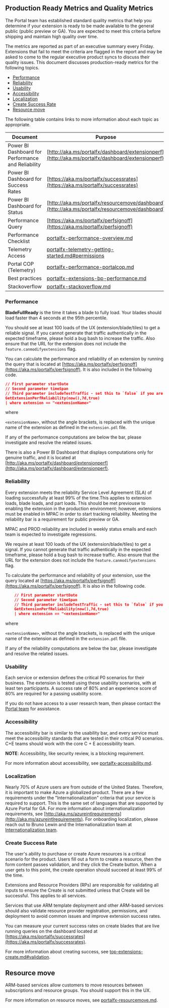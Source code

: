 ## Production Ready Metrics and Quality Metrics
      
The Portal team has established standard quality metrics that help you determine if your extension is ready to be made available to the general public (public preview or GA). You are expected to meet this criteria before shipping and maintain high quality over time.

The metrics are reported as part of an executive summary every Friday. Extensions that fail to meet the criteria are flagged in the report and may be asked to come to the regular executive product syncs to discuss their quality issues. This document discusses production-ready metrics for the following topics.

* [Performance](#performance)
* [Reliability](#reliability)
* [Usability](#usability)
* [Accessibility](#accessibility)
* [Localization](#localization)
* [Create Success Rate](#create-success-rate)
* [Resource move](#resource-move)

The following table contains links to more information about each topic as appropriate.

| Document | Purpose |
| -------- | ------- |
|  Power BI Dashboard for Performance and Reliability | [http://aka.ms/portalfx/dashboard/extensionperf](http://aka.ms/portalfx/dashboard/extensionperf) |
| Power BI Dashboard for Success Rates | [https://aka.ms/portalfx/successrates](https://aka.ms/portalfx/successrates) |
| Power BI Dashboard for Status | [http://aka.ms/portalfx/resourcemove/dashboard](http://aka.ms/portalfx/resourcemove/dashboard) |
| Performance Query |     [https://aka.ms/portalfx/perfsignoff](https://aka.ms/portalfx/perfsignoff) |
| Performance Checklist | [portalfx-performance-overview.md](portalfx-performance-overview.md) |
| Telemetry Access  | [portalfx-telemetry-getting-started.md#permissions](portalfx-telemetry-getting-started.md#permissions) |
| Portal COP (Telemetry) |     [portalfx-performance-portalcop.md](portalfx-performance-portalcop.md) |
| Best practices |     [portalfx-extensions-bp-performance.md](portalfx-extensions-bp-performance.md) |
| Stackoverflow  |    [portalfx-stackoverflow.md](portalfx-stackoverflow.md) |

###	Performance

**BladeFullReady** is the time it takes a blade to fully load. Your blades should load faster than 4 seconds at the 95th percentile.

You should see at least 100 loads of the UX (extension/blade/tiles) to get a reliable signal. If you cannot generate that traffic authentically in the expected timeframe, please hold a bug bash to increase the traffic. Also ensure that the  URL for the extension does not include the `feature.canmodifyextensions` flag.

You can calculate the performance and reliability of an extension by running the query that is located at [https://aka.ms/portalfx/perfsignoff](https://aka.ms/portalfx/perfsignoff). It is also included in the following code.

```json
// First parameter startDate
// Second parameter timeSpan
// Third parameter includeTestTraffic - set this to `false` if you are already in public preview
GetExtensionPerfReliability(now(),7d,true) 
| where extension == "<extensionName>"

```

where 

`<extensionName>`, without the angle brackets, is  replaced with the unique name of the extension as defined in the `extension.pdl` file.

If any of the performance computations are below the bar, please investigate and resolve the related issues.

There is also a Power BI Dashboard that displays computations only for genuine traffic, and it is located at [http://aka.ms/portalfx/dashboard/extensionperf](http://aka.ms/portalfx/dashboard/extensionperf).

###	Reliability

Every extension meets the reliability Service Level Agreement (SLA) of loading successfully at least 99% of the time.This applies to extension loads, blade loads, and part loads. This should be met previousw to enabling the extension in the production environment; however, extensions must be enabled in MPAC in order to start tracking reliability. Meeting the reliability bar is a requirement for public preview or GA.

MPAC and PROD reliability are included in weekly status emails and each team is expected to investigate regressions.

We require at least 100 loads of the UX (extension/blade/tiles) to get a signal. If you cannot generate that traffic authentically in the expected timeframe, please hold a bug bash to increase traffic.  Also ensure that the  URL for the extension does not include the `feature.canmodifyextensions` flag.

To calculate the performance and reliability of your extension, use the query located at [https://aka.ms/portalfx/perfsignoff](https://aka.ms/portalfx/perfsignoff). It is also in the following code.
    
```json 
    // First parameter startDate
    // Second parameter timeSpan
    // Third parameter includeTestTraffic - set this to `false` if you are already in public preview
    GetExtensionPerfReliability(now(),7d,true) 
    | where extension == "<extensionName>"
```

where 

`<extensionName>`, without the angle brackets, is  replaced with the unique name of the extension as defined in the `extension.pdl` file.

If any of the reliability computations are below the bar, please investigate and resolve the related issues.

###	Usability

Each service or extension defines the critical P0 scenarios for their business. The extension is tested using these usability scenarios, with at least ten participants. A success rate of 80% and an experience score of 80% are required for a passing usability score.

If you do not have access to a user research team, then please contact the <a href="mailto:ibiza-onboarding@microsoft.com?subject=Need User Research Team">Portal team</a> for assistance.

###	Accessibility

The accessibility bar is similar to the usability bar, and every service must meet the accessibility standards that are tested in their critical P0 scenarios. C+E teams should work with the core C + E accessibility team. 
    
**NOTE**: Accessibility, like security review, is a blocking requirement.

For more information about accessibility, see [portalfx-accessibility.md](portalfx-accessibility.md).
    
### Localization

Nearly 70% of Azure users are from outside of the United States. Therefore, it is important to make Azure a globalized product. There are a few requirements under the "Internationalization" criteria that your service is required to support.  This is the same set of languages that are supported by Azure Portal for GA. For more information about internationalization requirements, see [http://aka.ms/azureintlrequirements](http://aka.ms/azureintlrequirements). For onboarding localization, please reach out to Bruno Lewin and the Internationalization team at <a href="mailto:ibiza-interntnl@microsoft.com?subject=Onboarding localization">Internationalization team</a>.

###	Create Success Rate
    
The user's ability to purchase or create Azure resources is a critical scenario for the product. Users fill out a form to create a resource, then the form content passes validation, and they click the Create button. When a user gets to this point, the create operation should succeed at least 99% of the time.
     
Extensions and Resource Providers (RPs) are responsible for validating all inputs to ensure the Create is not submitted unless that Create will be successful. This applies to all services.

Services that use ARM template deployment and other ARM-based services should also validate resource provider registration, permissions, and deployment to avoid common issues and improve extension success rates. 
  
You can measure your current success rates on create blades that are live running queries on the dashboard located at [https://aka.ms/portalfx/successrates](https://aka.ms/portalfx/successrates).

For more information about creating success, see [top-extensions-create.md#validation](top-extensions-create.md#validation).

## Resource move

ARM-based services allow customers to move resources between subscriptions and resource groups. You should support this in the UX.

For more information on resource moves, see [portalfx-resourcemove.md](portalfx-resourcemove.md).

